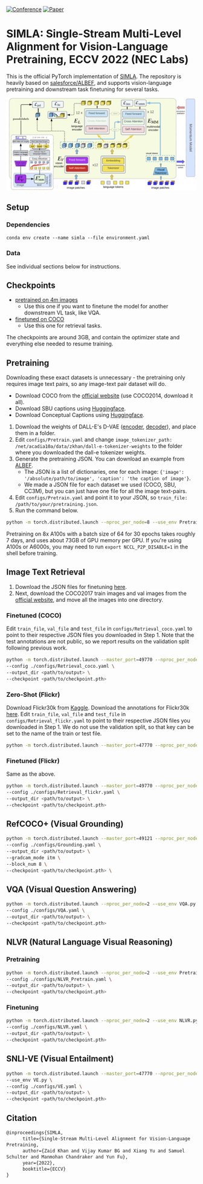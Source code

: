 [![Conference](http://img.shields.io/badge/ECCV-2022-4b44ce.svg)](https://papers.nips.cc/book/advances-in-neural-information-processing-systems-31-2018)
[![Paper](http://img.shields.io/badge/arxiv-cs.CV:2203.14395-B31B1B.svg)](https://arxiv.org/abs/2203.14395)

# SIMLA: Single-Stream Multi-Level Alignment for Vision-Language Pretraining, ECCV 2022 (NEC Labs)
This is the official PyTorch implementation of [SIMLA](https://arxiv.org/abs/2203.14395).
The repository is heavily based on [salesforce/ALBEF](https://github.com/salesforce/ALBEF), and supports vision-language pretraining and downstream task finetuning for several tasks.

<img src="teaser.PNG" width="800">

## Setup
### Dependencies
```
conda env create --name simla --file environment.yaml
```
### Data
See individual sections below for instructions.

## Checkpoints

- [pretrained on 4m images](https://drive.google.com/file/d/1fALNNEJM6bNkVhY4vDlT8JnSWhkQ1Sop/view?usp=sharing)
    - Use this one if you want to finetune the model for another downstream VL task, like VQA. 
- [finetuned on COCO](https://drive.google.com/file/d/16S99bJ-tCAYX0IcN6FM-W-yzD59F2UdV/view?usp=sharing)
    - Use this one for retrieval tasks.

The checkpoints are around 3GB, and contain the optimizer state and everything else needed to resume training.



## Pretraining
Downloading these exact datasets is unnecessary - the pretraining only requires image text pairs, so any image-text pair dataset will do.
- Download COCO from the [official website](https://cocodataset.org/#download) (use COCO2014, download it all).
- Download SBU captions using [Huggingface](https://huggingface.co/datasets/sbu_captions).
- Download Conceptual Captions using [Huggingface](https://huggingface.co/datasets/conceptual_captions).

1. Download the weights of DALL-E's D-VAE ([encoder](https://cdn.openai.com/dall-e/encoder.pkl), [decoder](https://cdn.openai.com/dall-e/decoder.pkl)), and place them in a folder.
2. Edit `configs/Pretrain.yaml` and change `image_tokenizer_path: /net/acadia10a/data/zkhan/dall-e-tokenizer-weights` to the folder where you downloaded the dall-e tokenizer weights.
3. Generate the pretraining JSON. You can download an example from [ALBEF](https://github.com/salesforce/ALBEF#download).
    - The JSON is a list of dictionaries, one for each image: `{'image': '/absolute/path/to/image', 'caption': 'the caption of image'}`.
    - We made a JSON file for each dataset we used (COCO, SBU, CC3M), but you can just have one file for all the image text-pairs.
4. Edit `configs/Pretrain.yaml` and point it to your JSON, so `train_file: /path/to/your/pretraining.json`.
5. Run the command below.
```bash
python -m torch.distributed.launch --nproc_per_node=8 --use_env Pretrain.py --config configs/Pretrain.yaml --output_dir <where to save> 
```
Pretraining on 8x A100s with a batch size of 64 for 30 epochs takes roughly 7 days, and uses about 73GB of GPU memory per GPU.
If you're using A100s or A6000s, you may need to run `export NCCL_P2P_DISABLE=1` in the shell before training.

## Image Text Retrieval
1. Download the JSON files for finetuning [here](https://drive.google.com/file/d/1iJ5XzqImROIBBsoiz8R7ayuML6kXoHRr/view?usp=sharing).
2. Next, download the COCO2017 train images and val images from the [official website](https://cocodataset.org/#download), and move all the images into one directory.

### Finetuned (COCO)
Edit `train_file`, `val_file` and `test_file` in `configs/Retrieval_coco.yaml` to point to their respective JSON files you downloaded in Step 1. 
Note that the test annotations are not public, so we report results on the validation split following previous work.

```bash
python -m torch.distributed.launch --master_port=49770 --nproc_per_node=2 --use_env Retrieval.py \
--config ./configs/Retrieval_coco.yaml \
--output_dir <path/to/output> \
--checkpoint <path/to/checkpoint.pth>
```

### Zero-Shot (Flickr)
Download Flickr30k from [Kaggle](https://www.kaggle.com/datasets/hsankesara/flickr-image-dataset).
Download the annotations for Flickr30k [here](https://drive.google.com/file/d/1AAIdL4E-9-7algjd4DFW42LtXrXWV_z6/view?usp=sharing). 
Edit `train_file`, `val_file` and `test_file` in `configs/Retrieval_flickr.yaml` to point to their respective JSON files you downloaded in Step 1. 
We do not use the validation split, so that key can be set to the name of the train or test file.

```bash
python -m torch.distributed.launch --master_port=47770 --nproc_per_node=2 --use_env zero_shot_retrieval.py --config ./configs/Retrieval_flickr.yaml --output_dir <where to save> --checkpoint <path of .pth checkpoint file> --evaluate
```

### Finetuned (Flickr) 
Same as the above.
```bash
python -m torch.distributed.launch --master_port=49770 --nproc_per_node=2 --use_env Retrieval.py \
--config ./configs/Retrieval_flickr.yaml \
--output_dir <path/to/output> \
--checkpoint <path/to/checkpoint.pth>
```

## RefCOCO+ (Visual Grounding) 
```bash
python -m torch.distributed.launch --master_port=49121 --nproc_per_node=2 --use_env Grounding.py \
--config ./configs/Grounding.yaml \
--output_dir <path/to/output> \
--gradcam_mode itm \
--block_num 8 \
--checkpoint <path/to/checkpoint.pth> \
```

## VQA (Visual Question Answering)
```bash
python -m torch.distributed.launch --nproc_per_node=2 --use_env VQA.py \
--config ./configs/VQA.yaml \
--output_dir <path/to/output> \
--checkpoint <path/to/checkpoint.pth> 
```
## NLVR (Natural Language Visual Reasoning)
### Pretraining
```bash
python -m torch.distributed.launch --nproc_per_node=2 --use_env Pretrain_NLVR.py \
--config ./configs/NLVR_Pretrain.yaml \
--output_dir <path/to/output> \
--checkpoint <path/to/checkpoint.pth> 
```
### Finetuning
```bash
python -m torch.distributed.launch --nproc_per_node=2 --use_env NLVR.py \
--config ./configs/NLVR.yaml \
--output_dir <path/to/output> \
--checkpoint <path/to/checkpoint.pth>
```
## SNLI-VE (Visual Entailment)
```bash
python -m torch.distributed.launch --master_port=47770 --nproc_per_node=2 \
--use_env VE.py \
--config ./configs/VE.yaml \
--output_dir <path/to/output> \
--checkpoint <path/to/checkpoint.pth>
```

## Citation
```
@inproceedings{SIMLA,
      title={Single-Stream Multi-Level Alignment for Vision-Language Pretraining, 
      author={Zaid Khan and Vijay Kumar BG and Xiang Yu and Samuel Schulter and Manmohan Chandraker and Yun Fu},
      year={2022},
      booktitle={ECCV}
}
```